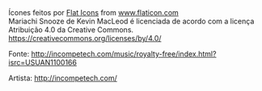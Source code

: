 <div>Ícones feitos por <a href="https://www.flaticon.com/br/autores/flat-icons" title="Flat Icons">Flat Icons</a> from <a href="https://www.flaticon.com/br/" title="Flaticon">www.flaticon.com</a></div>

<div>
<span>Mariachi Snooze de Kevin MacLeod é licenciada de acordo com a licença Atribuição 4.0 da Creative Commons. <a href="https://creativecommons.org/licenses/by/4.0/">https://creativecommons.org/licenses/by/4.0/</a></span>

<span>Fonte: <a href="http://incompetech.com/music/royalty-free/index.html?isrc=USUAN1100166">http://incompetech.com/music/royalty-free/index.html?isrc=USUAN1100166</a></span>

<span>Artista: <a href="http://incompetech.com/">http://incompetech.com/</a></span>

</div>

